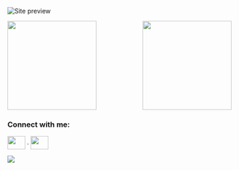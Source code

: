 ![Site preview](https://i.ibb.co/RpmbtWJ/git-background.png)

<div style="display: flex; justify-content: space-between; max-width: 800px; margin: 0 auto;">
  <a>
    <img height="200" src="https://github-readme-stats.vercel.app/api?username=imedcherfaoui&show_icons=true&theme=radical" />
  </a>
  <a>
    <img height="200" src="https://github-readme-stats.vercel.app/api/top-langs/?username=imedcherfaoui&layout=compact" />
  </a>
</div>

<h3 align="left">Connect with me:</h3>
<p align="left">
<a href="https://www.linkedin.com/in/cherfaoui-imededdine/" target="blank"><img align="center" src="https://cdn-icons-png.flaticon.com/256/174/174857.png" alt="" height="30" width="40" /></a>
  <span width="50">.</span>
<a href="https://www.instagram.com/imedoari.jpg/" target="blank"><img align="center" src="https://upload.wikimedia.org/wikipedia/commons/thumb/a/a5/Instagram_icon.png/600px-Instagram_icon.png" alt="" height="30" width="40" /></a>
</p>

![](https://komarev.com/ghpvc/?username=your-github-username&style=for-the-badge)
<!--
**imedcherfaoui/imedcherfaoui** is a ✨ _special_ ✨ repository because its `README.md` (this file) appears on your GitHub profile.

Here are some ideas to get you started:

- 🔭 I’m currently working on ...
- 🌱 I’m currently learning ...
- 👯 I’m looking to collaborate on ...
- 🤔 I’m looking for help with ...
- 💬 Ask me about ...
- 📫 How to reach me: ...
- 😄 Pronouns: ...
- ⚡ Fun fact: ...
-->
